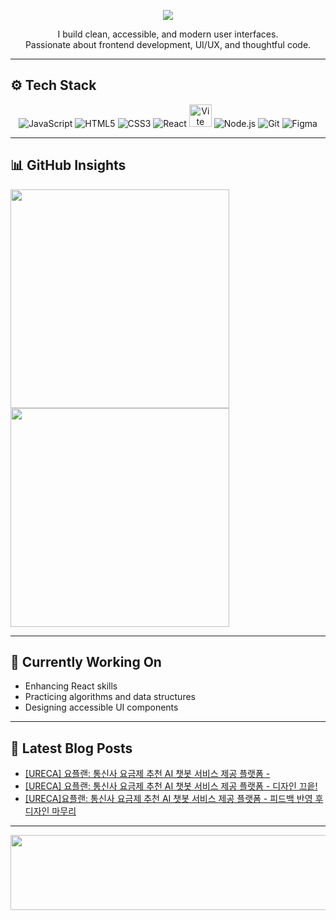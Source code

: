 
<!-- 타이핑 효과 -->
<p align="center">
  <img src="https://readme-typing-svg.demolab.com?font=Fira+Code&size=22&pause=1200&color=FBA12F&center=true&vCenter=true&width=500&lines=Hi+there%2C+I'm+Yang+Sehyun!;Frontend+Developer+in+Progress;Clean+UI%2C+Clear+Logic;Slow+and+Steady+Growth" />
</p>

<!-- 소개 -->
<p align="center">
  I build clean, accessible, and modern user interfaces.<br/>
  Passionate about frontend development, UI/UX, and thoughtful code.
</p>

---

## ⚙️ Tech Stack

<p align="center">
  <img src="https://img.icons8.com/color/36/javascript.png" alt="JavaScript" title="JavaScript"/>
  <img src="https://img.icons8.com/color/36/html-5--v1.png" alt="HTML5" title="HTML5"/>
  <img src="https://img.icons8.com/color/36/css3.png" alt="CSS3" title="CSS3"/>
  <img src="https://img.icons8.com/officel/36/react.png" alt="React" title="React"/>
  <img src="https://vitejs.dev/logo.svg" alt ="Vite" title="Vite" width="36" height="36"/>
  <img src="https://img.icons8.com/fluency/36/node-js.png" alt="Node.js" title="Node.js"/>
  <img src="https://img.icons8.com/color/36/git.png" alt="Git" title="Git"/>
  <img src="https://img.icons8.com/color/36/figma--v1.png" alt="Figma" title="Figma"/>
</p>

---

## 📊 GitHub Insights

<p align="left">
  <img src="https://github-readme-stats.vercel.app/api?username=yshls&show_icons=true&theme=slateorange&hide_border=true&count_private=true&include_all_commits=true&custom_title=My%20GitHub%20Stats" width="350" />
   <img src="https://github-readme-stats.vercel.app/api/top-langs/?username=yshls&layout=compact&theme=slateorange&hide_border=true" width="350" />
</p> 

---

## 🚀 Currently Working On

- Enhancing React skills  
- Practicing algorithms and data structures  
- Designing accessible UI components  

---

## 📕 Latest Blog Posts
<ul><li><a href='https://recordoftheday.tistory.com/entry/URECA-%EC%9A%94%ED%94%8C%EB%9E%9C-%ED%86%B5%EC%8B%A0%EC%82%AC-%EC%9A%94%EA%B8%88%EC%A0%9C-%EC%B6%94%EC%B2%9C-AI-%EC%B1%97%EB%B4%87-%EC%84%9C%EB%B9%84%EC%8A%A4-%EC%A0%9C%EA%B3%B5-%ED%94%8C%EB%9E%AB%ED%8F%BC-1' target='_blank'>[URECA] 요플랜: 통신사 요금제 추천 AI 챗봇 서비스 제공 플랫폼 -</a></li><li><a href='https://recordoftheday.tistory.com/entry/%EB%94%94%EC%9E%90%EC%9D%B8-%EB%81%84%EC%9D%95' target='_blank'>[URECA] 요플랜: 통신사 요금제 추천 AI 챗봇 서비스 제공 플랫폼 - 디자인 끄읕!</a></li><li><a href='https://recordoftheday.tistory.com/entry/URECA-AI-%EC%B1%97%EB%B4%87-%EC%84%9C%EB%B9%84%EC%8A%A4-%EB%A7%8C%EB%93%A4%EA%B8%B0-%ED%94%BC%EB%93%9C%EB%B0%B1-%EB%B0%98%EC%98%81-%ED%9B%84-%EB%94%94%EC%9E%90%EC%9D%B8-%EB%A7%88%EB%AC%B4%EB%A6%AC' target='_blank'>[URECA]요플랜: 통신사 요금제 추천 AI 챗봇 서비스 제공 플랫폼 - 피드백 반영 후 디자인 마무리</a></li></ul>

---

<a href="https://github.com/devxb/gitanimals">
  <img src="https://render.gitanimals.org/lines/{yshls}?pet-id=1" width="1000" height="120"/>
</a>
